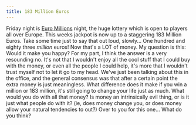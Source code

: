 ```yaml
---
title: 183 Million Euros
---
```

Friday night is [Euro Millions](http://www.euromillions.be/default.aspx?culture=en&pageid=home) night, the huge lottery which is open to players all over Europe. This weeks jackpot is now up to a staggering 183 Million Euros. Take some time just to say that out loud, slowly... One hundred and eighty three *million* euros! Now that's a LOT of money. My question is this: Would it make you happy? For my part, I think the answer is a very resounding no. It's not that I wouldn't enjoy all the cool stuff that I could buy with the money, or even all the people I could help, it's more that I wouldn't trust myself not to let it go to my head. We've just been talking about this in the office, and the general consensus was that after a certain point the extra money is just meaningless. What difference does it make if you win a million or 183 million, it's still going to change your life just as much. What would you do with all that money? Is money an intrinsically evil thing, or is it just what people do with it? (ie, does money change you, or does money allow your natural tendencies to out?) Over to you for this one... What do you think?